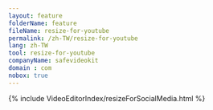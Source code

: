 ```yaml
---
layout: feature
folderName: feature
fileName: resize-for-youtube
permalink: /zh-TW/resize-for-youtube
lang: zh-TW
tool: resize-for-youtube
companyName: safevideokit
domain : com
nobox: true
---
```


{% include VideoEditorIndex/resizeForSocialMedia.html %}

   